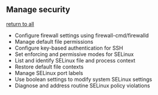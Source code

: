 ## Manage security
[return to all](../Readme.md)
* Configure firewall settings using firewall-cmd/firewalld
* Manage default file permissions
* Configure key-based authentication for SSH
* Set enforcing and permissive modes for SELinux
* List and identify SELinux file and process context
* Restore default file contexts
* Manage SELinux port labels
* Use boolean settings to modify system SELinux settings
* Diagnose and address routine SELinux policy violations